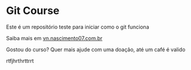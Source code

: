 # Git Course

Este é um repositório teste para iniciar como o git funciona 

Saiba mais em [vn.nascimento07.com.br](http:/vn.nascimento07.com.br)

Gostou do curso? Quer mais ajude com uma doação, até um café é valido 

rtfjhrthrttrrt
